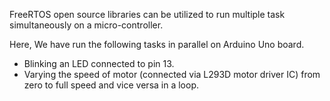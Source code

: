 FreeRTOS open source libraries can be utilized to run multiple task simultaneously on a micro-controller.

Here, We have run the following tasks in parallel on Arduino Uno board.

* Blinking an LED connected to pin 13.
* Varying the speed of motor (connected via L293D motor driver IC) from zero to full speed and vice versa in a loop.
